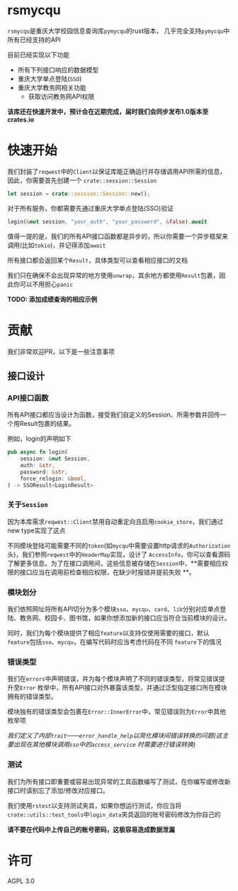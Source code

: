 # rsmycqu

`rsmycqu`是重庆大学校园信息查询库`pymycqu`的rust版本，
几乎完全支持`pymycqu`中所有已经支持的API

目前已经实现以下功能

- 所有下列接口响应的数据模型
- 重庆大学单点登陆(`SSO`)
- 重庆大学教务网相关功能
    - 获取访问教务网API权限

**该库还在快速开发中，预计会在近期完成，届时我们会同步发布1.0版本至crates.io**

# 快速开始

我们封装了`reqwest`中的`Client`以保证库能正确运行并存储调用API所需的信息，因此，你需要首先创建一个
`crate::session::Session`

```rust
let session = crate::session::Session::new();
```

对于所有服务，你都需要先通过重庆大学单点登陆(SSO)验证

```rust
login(&mut session, "your_auth", "your_password", &false).await
```

值得一提的是，我们的所有API接口函数都是异步的，所以你需要一个异步框架来调用(比如`tokio`)，并记得添加`await`

所有接口都会返回某个`Result`，具体类型可以查看相应接口的文档

我们只在确保不会出现异常的地方使用`unwrap`，其余地方都使用`Result`包裹，因此你可以不用担心`panic`

**TODO: 添加成绩查询的相应示例**

# 贡献

我们非常欢迎PR，以下是一些注意事项

## 接口设计

### API接口函数

所有API接口都应当设计为函数，接受我们自定义的Session、所需参数并回传一个用Result包裹的结果。

例如，login的声明如下

```rust
pub async fn login(
    session: &mut Session,
    auth: &str,
    password: &str,
    force_relogin: &bool,
) -> SSOResult<LoginResult>
```

### 关于`Session`

因为本库需求`reqwest::Client`禁用自动重定向且启用`cookie_store`，我们通过new type实现了这点

不同模块登陆可能需要不同的`token`(如`mycqu`中需要设置http请求的`Authorization`头)，我们参照`reqwest`中的`HeaderMap`实现，设计了
`AccessInfo`，你可以查看源码了解更多信息。为了在接口调用间，这些信息被存储在`Session`中，**需要相应权限的接口应当在调用前检查相应权限，在缺少时报错并提前失败
**。

### 模块划分

我们依照网址将所有API切分为多个模块`sso`、`mycqu`、`card`、`lib`分别对应单点登陆、教务网、校园卡、图书馆，如果你想添加新的接口应当符合当前模块的设计。

同时，我们为每个模块提供了相应`feature`以支持仅使用需要的接口，默认`feature`包括`sso`、`mycqu`，在编写代码时应当考虑代码在不同
`feature`下的情况

### 错误类型

我们在`errors`中声明错误，并为每个模块声明了不同的错误类型，将常见错误提升至`Error`
枚举中，所有API接口对外暴露该类型，并通过泛型指定接口所在模块拥有的错误类型。

模块独有的错误类型会包裹在`Error::InnerError`中，常见错误则为`Error`中其他枚举项

*我们定义了内部`trait`——`error_handle_help`以简化模块间错误转换的问题(这主要出现在其他模块调用`sso`中的`access_service`
时需要进行错误转换)*

### 测试

我们为所有接口即重要或容易出现异常的工具函数编写了测试，在你编写或修改新接口时请别忘了添加/修改对应接口。

我们使用`rstest`以支持测试夹具，如果你想运行测试，你应当将`crate::utils::test_tools`中`login_data`夹具返回的账号密码修改为你自己的

**请不要在代码中上传自己的账号密码，这极容易造成数据泄漏**

# 许可

AGPL 3.0
